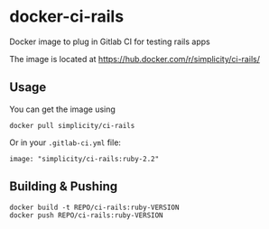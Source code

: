 # docker-ci-rails
Docker image to plug in Gitlab CI for testing rails apps

The image is located at https://hub.docker.com/r/simplicity/ci-rails/

## Usage
You can get the image using
    
    docker pull simplicity/ci-rails

Or in your ```.gitlab-ci.yml``` file:

    image: "simplicity/ci-rails:ruby-2.2"

## Building & Pushing

    docker build -t REPO/ci-rails:ruby-VERSION
    docker push REPO/ci-rails:ruby-VERSION